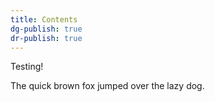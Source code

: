 ```yaml
---
title: Contents
dg-publish: true
dr-publish: true
---
```



Testing!

The quick brown fox jumped over the lazy dog.


